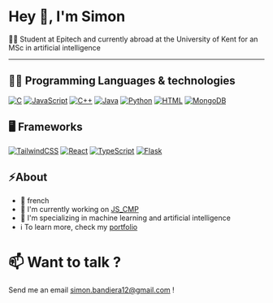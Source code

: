 # Hey 👋, I'm Simon

👨‍🎓 Student at Epitech and currently abroad at the University of Kent for an MSc in artificial intelligence 

---

## 👨‍💻 Programming Languages & technologies

[![C](https://img.shields.io/badge/C-00599C?logo=c&logoColor=white)](#) [![JavaScript](https://img.shields.io/badge/JavaScript-F7DF1E?logo=javascript&logoColor=000)](#) [![C++](https://img.shields.io/badge/C++-%2300599C.svg?logo=c%2B%2B&logoColor=white)](#) [![Java](https://img.shields.io/badge/Java-%23ED8B00.svg?logo=openjdk&logoColor=white)](. ) [![Python](https://img.shields.io/badge/Python-3776AB?logo=python&logoColor=fff)](#) [![HTML](https://img.shields.io/badge/HTML-%23E34F26.svg?logo=html5&logoColor=white)](#) [![MongoDB](https://img.shields.io/badge/MongoDB-%234ea94b.svg?logo=mongodb&logoColor=white)](#)

## 🖥️  Frameworks

[![TailwindCSS](https://img.shields.io/badge/Tailwind%20CSS-%2338B2AC.svg?logo=tailwind-css&logoColor=white)](. ) [![React](https://img.shields.io/badge/React-%2320232a.svg?logo=react&logoColor=%2361DAFB)](. )  [![TypeScript](https://img.shields.io/badge/TypeScript-3178C6?logo=typescript&logoColor=fff)](#)  [![Flask](https://img.shields.io/badge/Flask-000?logo=flask&logoColor=fff)](#)

## ⚡️About 

- 🥖 french 
- 🔭 I'm currently working on [JS_CMP](https://github.com/JS-CMP)
- 🌱 I'm specializing in machine learning and artificial intelligence 
- ℹ️ To learn more, check my [portfolio](https://sbandiera.dev)

# 📫 Want to talk ? 

Send me an email <simon.bandiera12@gmail.com> !



<!--
**SimonBandiera/SimonBandiera** is a ✨ _special_ ✨ repository because its `README.md` (this file) appears on your GitHub profile.

Here are some ideas to get you started:

- 🔭 I’m currently working on ...
- 🌱 I’m currently learning ...
- 👯 I’m looking to collaborate on ...
- 🤔 I’m looking for help with ...
- 💬 Ask me about ...
- 📫 How to reach me: ...
- 😄 Pronouns: ...
- ⚡ Fun fact: ...
-->
